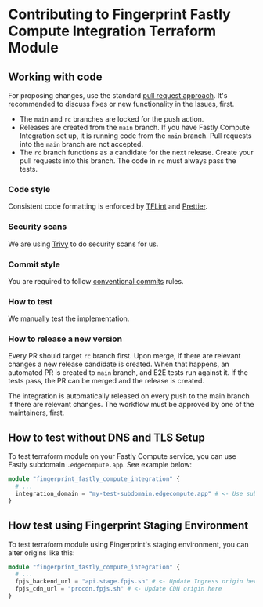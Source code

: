 # Contributing to Fingerprint Fastly Compute Integration Terraform Module

## Working with code


For proposing changes, use the standard [pull request approach](https://docs.github.com/en/pull-requests/collaborating-with-pull-requests/proposing-changes-to-your-work-with-pull-requests/creating-a-pull-request). It's recommended to discuss fixes or new functionality in the Issues, first.

* The `main` and `rc` branches are locked for the push action.
* Releases are created from the `main` branch. If you have Fastly Compute Integration set up, it is running code from the `main` branch. Pull requests into the `main` branch are not accepted.
* The `rc` branch functions as a candidate for the next release. Create your pull requests into this branch. The code in `rc` must always pass the tests.

### Code style

Consistent code formatting is enforced by [TFLint](https://github.com/terraform-linters/tflint) and [Prettier](https://prettier.io/).

### Security scans

We are using [Trivy](https://aquasecurity.github.io/trivy/v0.47/tutorials/misconfiguration/terraform/) to do security scans for us.

### Commit style

You are required to follow [conventional commits](https://www.conventionalcommits.org) rules.

### How to test

We manually test the implementation.

### How to release a new version

Every PR should target `rc` branch first. Upon merge, if there are relevant changes a new release candidate is created.
When that happens, an automated PR is created to `main` branch, and E2E tests run against it. If the tests pass, the PR can be merged and the release is created.

The integration is automatically released on every push to the main branch if there are relevant changes. The workflow must be approved by one of the maintainers, first.

## How to test without DNS and TLS Setup

To test terraform module on your Fastly Compute service, you can use Fastly subdomain `.edgecompute.app`. See example below:

```terraform
module "fingerprint_fastly_compute_integration" {
  # ...
  integration_domain = "my-test-subdomain.edgecompute.app" # <- Use subdomain here
}
```

## How test using Fingerprint Staging Environment

To test terraform module using Fingerprint's staging environment, you can alter origins like this:

```terraform
module "fingerprint_fastly_compute_integration" {
  # ...
  fpjs_backend_url = "api.stage.fpjs.sh" # <- Update Ingress origin here
  fpjs_cdn_url = "procdn.fpjs.sh" # <- Update CDN origin here
}
```
